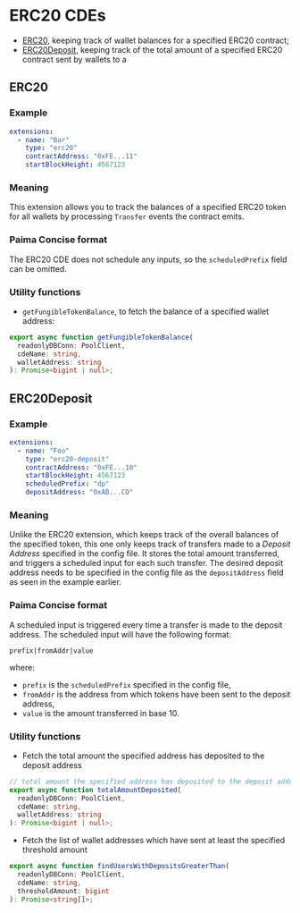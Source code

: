 # ERC20 CDEs

- [ERC20](#erc20), keeping track of wallet balances for a specified ERC20 contract;
- [ERC20Deposit](#erc20deposit), keeping track of the total amount of a specified ERC20 contract sent by wallets to a 

## ERC20

### Example

```yaml
extensions:
  - name: "Bar"
    type: "erc20"
    contractAddress: "0xFE...11"
    startBlockHeight: 4567123
```

### Meaning

This extension allows you to track the balances of a specified ERC20 token for all wallets by processing `Transfer` events the contract emits.

### Paima Concise format

The ERC20 CDE does not schedule any inputs, so the `scheduledPrefix` field can be omitted.

### Utility functions

- `getFungibleTokenBalance`, to fetch the balance of a specified wallet address:

```ts
export async function getFungibleTokenBalance(
  readonlyDBConn: PoolClient,
  cdeName: string,
  walletAddress: string
): Promise<bigint | null>;
```

## ERC20Deposit

### Example

```yaml
extensions:
  - name: "Foo"
    type: "erc20-deposit"
    contractAddress: "0xFE...10"
    startBlockHeight: 4567123
    scheduledPrefix: "dp"
    depositAddress: "0xAB...CD"
```

### Meaning

Unlike the ERC20 extension, which keeps track of the overall balances of the specified token, this one only keeps track of transfers made to a _Deposit Address_ specified in the config file. It stores the total amount transferred, and triggers a scheduled input for each such transfer. The desired deposit address needs to be specified in the config file as the `depositAddress` field as seen in the example earlier.

### Paima Concise format

A scheduled input is triggered every time a transfer is made to the deposit address. The scheduled input will have the following format:

```
prefix|fromAddr|value
```

where:

- `prefix` is the `scheduledPrefix` specified in the config file,
- `fromAddr` is the address from which tokens have been sent to the deposit address,
- `value` is the amount transferred in base 10.

### Utility functions

- Fetch the total amount the specified address has deposited to the deposit address

```ts
// total amount the specified address has deposited to the deposit address
export async function totalAmountDeposited(
  readonlyDBConn: PoolClient,
  cdeName: string,
  walletAddress: string
): Promise<bigint | null>;
```

- Fetch the list of wallet addresses which have sent at least the specified threshold amount

```ts
export async function findUsersWithDepositsGreaterThan(
  readonlyDBConn: PoolClient,
  cdeName: string,
  thresholdAmount: bigint
): Promise<string[]>;
```
